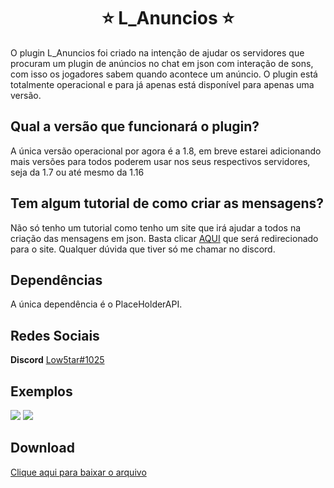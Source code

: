 <h1 align="center">⭐ L_Anuncios ⭐</h1>

O plugin L_Anuncios foi criado na intenção de ajudar os servidores que procuram um plugin de anúncios no chat em json com interação de sons, com isso os jogadores sabem quando acontece um anúncio. O plugin está totalmente operacional e para já apenas está disponível para apenas uma versão.

## Qual a versão que funcionará o plugin?

A única versão operacional por agora é a 1.8, em breve estarei adicionando mais versões para todos poderem usar nos seus respectivos servidores, seja da 1.7 ou até mesmo da 1.16

## Tem algum tutorial de como criar as mensagens?

Não só tenho um tutorial como tenho um site que irá ajudar a todos na criação das mensagens em json. Basta clicar [AQUI](https://minecraftjson.com/) que será redirecionado para o site. Qualquer dúvida que tiver só me chamar no discord.

## Dependências

A única dependência é o PlaceHolderAPI.

## Redes Sociais

**Discord** [Low5tar#1025](Low5tar#1025)

## Exemplos

<a><img src="https://imgur.com/qHQPmEb.png"></a>
<a><img src="https://imgur.com/huF8gRs.png"></a>

## Download
[Clique aqui para baixar o arquivo](https://www.spigotmc.org/resources/l_anuncios-1-8-an%C3%BAncios-em-json.82871/)
